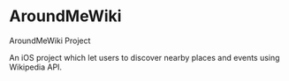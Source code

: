 # AroundMeWiki
AroundMeWiki Project

An iOS project which let users to discover nearby places and events using Wikipedia API. 
